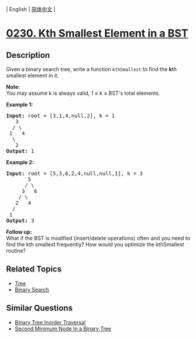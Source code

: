 
| English | [简体中文](README.md) |
# [0230. Kth Smallest Element in a BST](https://leetcode-cn.com/problems/kth-smallest-element-in-a-bst/)
## Description
<p>Given a binary search tree, write a function <code>kthSmallest</code> to find the <b>k</b>th smallest element in it.</p>

<p><b>Note: </b><br />
You may assume k is always valid, 1 &le; k &le; BST&#39;s total elements.</p>

<p><strong>Example 1:</strong></p>

<pre>
<strong>Input:</strong> root = [3,1,4,null,2], k = 1
   3
  / \
 1   4
  \
&nbsp;  2
<strong>Output:</strong> 1</pre>

<p><strong>Example 2:</strong></p>

<pre>
<strong>Input:</strong> root = [5,3,6,2,4,null,null,1], k = 3
       5
      / \
     3   6
    / \
   2   4
  /
 1
<strong>Output:</strong> 3
</pre>

<p><b>Follow up:</b><br />
What if the BST is modified (insert/delete operations) often and you need to find the kth smallest frequently? How would you optimize the kthSmallest routine?</p>

## Related Topics
- [Tree](https://leetcode-cn.com/tag/tree)
- [Binary Search](https://leetcode-cn.com/tag/binary-search)
## Similar Questions
- [Binary Tree Inorder Traversal](../binary-tree-inorder-traversal/README_EN.md)
- [Second Minimum Node In a Binary Tree](../second-minimum-node-in-a-binary-tree/README_EN.md)
